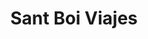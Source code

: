 ---
title: "Sant Boi Viajes"
url: /sant-boi-de-llobregat/sant-boi-viajes/
shop: agencia de viajes
---